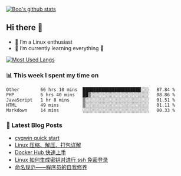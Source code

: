 
[![Boo's github stats](https://github-readme-stats.vercel.app/api?username=0xAiKang)](https://github.com/anuraghazra/github-readme-stats)

## Hi there 👋
* 🔭 I’m a Linux enthusiast
* 🏃️ I’m currently learning everything 🤣

[![Most Used Langs](https://github-readme-stats.vercel.app/api/top-langs/?username=0xAiKang)](https://github.com/anuraghazra/github-readme-stats)

### 📊 This week I spent my time on
<!--START_SECTION:waka-->
```text
Other        66 hrs 10 mins  ██████████████████████░░░   87.84 % 
PHP          6 hrs 40 mins   ██▒░░░░░░░░░░░░░░░░░░░░░░   08.86 % 
JavaScript   1 hr 8 mins     ▒░░░░░░░░░░░░░░░░░░░░░░░░   01.51 % 
HTML         49 mins         ▒░░░░░░░░░░░░░░░░░░░░░░░░   01.11 % 
Markdown     14 mins         ░░░░░░░░░░░░░░░░░░░░░░░░░   00.33 % 
```
<!--END_SECTION:waka-->

### 📕 Latest Blog Posts
<!-- BLOG-POST-LIST:START -->
- [cygwin quick start](https://www.0x2beace.com/cygwin-quick-start/)
- [Linux 压缩、解压、打包详解](https://www.0x2beace.com/detailed-explanation-of-linux-compression-decompression-and-packaging/)
- [Docker Hub 快速上手](https://www.0x2beace.com/docker-hub-quick-start/)
- [Linux 如何生成密钥对进行 ssh 免密登录](https://www.0x2beace.com/how-to-generate-a-key-pair-for-ssh-login-without-password/)
- [命名规范——程序员的自我修养](https://www.0x2beace.com/naming-convention-programmer-s-self-cultivation/)
<!-- BLOG-POST-LIST:END -->

